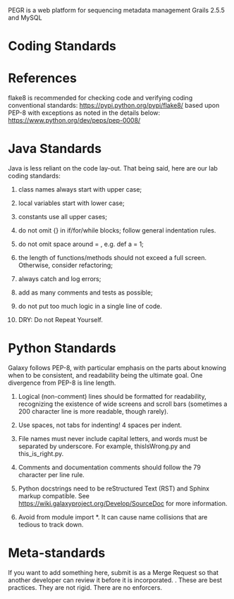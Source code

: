 PEGR is a web platform for sequencing metadata management
Grails 2.5.5 and MySQL 

# Coding Standards


References
==========
flake8 is recommended for checking code and verifying coding conventional standards:
https://pypi.python.org/pypi/flake8/  based upon PEP-8 with exceptions as noted in the details below: https://www.python.org/dev/peps/pep-0008/

Java Standards
===============
Java is less reliant on the code lay-out. That being said, here are our lab coding standards: 

1. class names always start with upper case;

2. local variables start with lower case;

3. constants use all upper cases; 

4. do not omit {} in if/for/while blocks; follow general indentation rules.

5. do not omit space around = , e.g. def a = 1; 

6. the length of functions/methods should not exceed a full screen. Otherwise, consider refactoring;

7. always catch and log errors;

8. add as many comments and tests as possible;

9. do not put too much logic in a single line of code.

10. DRY: Do not Repeat Yourself.
     

Python Standards
================
Galaxy follows PEP-8, with particular emphasis on the parts about knowing when to be consistent, and readability being the ultimate goal. One divergence from PEP-8 is line length. 

1.  Logical (non-comment) lines should be formatted for readability, recognizing the existence of wide screens and scroll bars        (sometimes a 200 character line is more readable, though rarely).

2.  Use spaces, not tabs for indenting! 4 spaces per indent.

3.  File names must never include capital letters, and words must be separated by underscore. For example, thisIsWrong.py and this_is_right.py.

4.  Comments and documentation comments should follow the 79 character per line rule.

5.  Python docstrings need to be reStructured Text (RST) and Sphinx markup compatible. See https://wiki.galaxyproject.org/Develop/SourceDoc for more information.

6.  Avoid from module import *. It can cause name collisions that are tedious to track down.


Meta-standards
==============
If you want to add something here, submit is as a Merge Request so that another developer can review it before it is incorporated. . These are best practices. They are not rigid. There are no enforcers.


